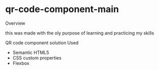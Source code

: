 # qr-code-component-main

Overview

this was made with the oly purpose of learning and practicing my skills


QR code component solution Used

- Semantic HTML5
- CSS custom properties
- Flexbox

